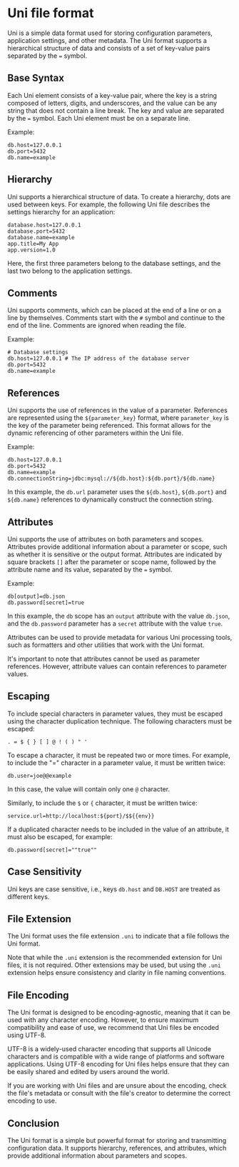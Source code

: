 ﻿# Uni file format

Uni is a simple data format used for storing configuration parameters, application settings, and other metadata. The Uni format supports a hierarchical structure of data and consists of a set of key-value pairs separated by the `=` symbol.

## Base Syntax

Each Uni element consists of a key-value pair, where the key is a string composed of letters, digits, and underscores, and the value can be any string that does not contain a line break. The key and value are separated by the `=` symbol. Each Uni element must be on a separate line.

Example:

```properties
db.host=127.0.0.1
db.port=5432
db.name=example
```

## Hierarchy

Uni supports a hierarchical structure of data. To create a hierarchy, dots are used between keys. For example, the following Uni file describes the settings hierarchy for an application:

```properties
database.host=127.0.0.1
database.port=5432
database.name=example
app.title=My App
app.version=1.0
```

Here, the first three parameters belong to the database settings, and the last two belong to the application settings.

## Comments

Uni supports comments, which can be placed at the end of a line or on a line by themselves. Comments start with the `#` symbol and continue to the end of the line. Comments are ignored when reading the file.

Example:

```text
# Database settings
db.host=127.0.0.1 # The IP address of the database server
db.port=5432
db.name=example
```

## References

Uni supports the use of references in the value of a parameter. References are represented using the `${parameter_key}` format, where `parameter_key` is the key of the parameter being referenced. This format allows for the dynamic referencing of other parameters within the Uni file.

Example:

```properties
db.host=127.0.0.1
db.port=5432
db.name=example
db.connectionString=jdbc:mysql://${db.host}:${db.port}/${db.name}
```

In this example, the `db.url` parameter uses the `${db.host}`, `${db.port}` and `${db.name}` references to dynamically construct the connection string.

## Attributes

Uni supports the use of attributes on both parameters and scopes. Attributes provide additional information about a parameter or scope, such as whether it is sensitive or the output format. Attributes are indicated by square brackets `[]` after the parameter or scope name, followed by the attribute name and its value, separated by the `=` symbol.

Example:

```properties
db[output]=db.json
db.password[secret]=true
```

In this example, the `db` scope has an `output` attribute with the value `db.json`, and the `db.password` parameter has a `secret` attribute with the value `true`.

Attributes can be used to provide metadata for various Uni processing tools, such as formatters and other utilities that work with the Uni format.

It's important to note that attributes cannot be used as parameter references. However, attribute values can contain references to parameter values.

## Escaping

To include special characters in parameter values, they must be escaped using the character duplication technique. The following characters must be escaped:

```text
. = $ { } [ ] @ ! ( ) " '
```

To escape a character, it must be repeated two or more times. For example, to include the "=" character in a parameter value, it must be written twice:

```properties
db.user=joe@@example
```

In this case, the value will contain only one `@` character.

Similarly, to include the `$` or `{` character, it must be written twice:

```properties
service.url=http://localhost:${port}/$${{env}}
```

If a duplicated character needs to be included in the value of an attribute, it must also be escaped, for example:

```properties
db.password[secret]=""true""
```

## Case Sensitivity

Uni keys are case sensitive, i.e., keys `db.host` and `DB.HOST` are treated as different keys.

## File Extension

The Uni format uses the file extension `.uni` to indicate that a file follows the Uni format.

Note that while the `.uni` extension is the recommended extension for Uni files, it is not required. Other extensions may be used, but using the `.uni` extension helps ensure consistency and clarity in file naming conventions.

## File Encoding

The Uni format is designed to be encoding-agnostic, meaning that it can be used with any character encoding. However, to ensure maximum compatibility and ease of use, we recommend that Uni files be encoded using UTF-8.

UTF-8 is a widely-used character encoding that supports all Unicode characters and is compatible with a wide range of platforms and software applications. Using UTF-8 encoding for Uni files helps ensure that they can be easily shared and edited by users around the world.

If you are working with Uni files and are unsure about the encoding, check the file's metadata or consult with the file's creator to determine the correct encoding to use.

## Conclusion

The Uni format is a simple but powerful format for storing and transmitting configuration data. It supports hierarchy, references, and attributes, which provide additional information about parameters and scopes.
